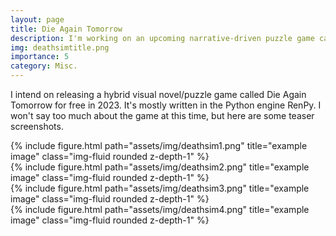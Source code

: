```yaml
---
layout: page
title: Die Again Tomorrow
description: I'm working on an upcoming narrative-driven puzzle game called Die Again Tomorrow, which is planned for release in late 2023.
img: deathsimtitle.png
importance: 5
category: Misc.
---
```


I intend on releasing a hybrid visual novel/puzzle game called Die Again Tomorrow for free in 2023. It's mostly written in the Python engine RenPy. I won't say too much about the game at this time, but here are some teaser screenshots.

<div class="row">
    <div class="col-sm mt-3 mt-md-0">
        {% include figure.html path="assets/img/deathsim1.png" title="example image" class="img-fluid rounded z-depth-1" %}
    </div>
</div>
<div class="row">
    <div class="col-sm mt-3 mt-md-0">
        {% include figure.html path="assets/img/deathsim2.png" title="example image" class="img-fluid rounded z-depth-1" %}
    </div>
</div>
<div class="row">
    <div class="col-sm mt-3 mt-md-0">
        {% include figure.html path="assets/img/deathsim3.png" title="example image" class="img-fluid rounded z-depth-1" %}
    </div>
</div>
<div class="row">
    <div class="col-sm mt-3 mt-md-0">
        {% include figure.html path="assets/img/deathsim4.png" title="example image" class="img-fluid rounded z-depth-1" %}
    </div>
</div>